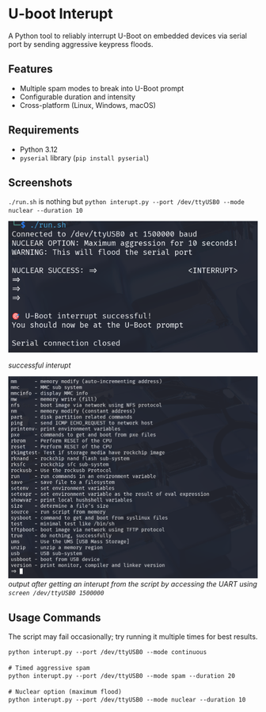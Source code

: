 # U-boot Interupt

A Python tool to reliably interrupt U-Boot on embedded devices via serial port by sending aggressive keypress floods.

## Features

- Multiple spam modes to break into U-Boot prompt
- Configurable duration and intensity
- Cross-platform (Linux, Windows, macOS)

## Requirements

- Python 3.12
- `pyserial` library (`pip install pyserial`)

## Screenshots

`./run.sh` is nothing but `python interupt.py --port /dev/ttyUSB0 --mode nuclear --duration 10`

![Main Script](imgs/image1.png)
  
*successful interupt*


![U-boot Shell](imgs/image.png)
*output after getting an interupt from the script by accessing the UART using `screen /dev/ttyUSB0 1500000`*

## Usage Commands
The script may fail occasionally; try running it multiple times for best results.

```# Continuous spam until success (recommended)
python interupt.py --port /dev/ttyUSB0 --mode continuous

# Timed aggressive spam
python interupt.py --port /dev/ttyUSB0 --mode spam --duration 20

# Nuclear option (maximum flood)
python interupt.py --port /dev/ttyUSB0 --mode nuclear --duration 10


